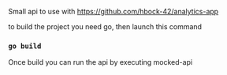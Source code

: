 Small api to use with https://github.com/hbock-42/analytics-app

to build the project you need go, then launch this command

### `go build`

Once build you can run the api by executing mocked-api
